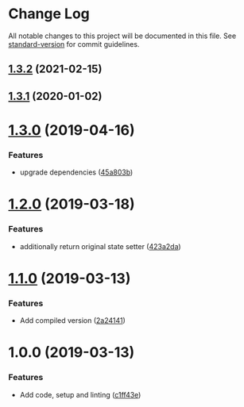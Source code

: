 # Change Log

All notable changes to this project will be documented in this file. See [standard-version](https://github.com/conventional-changelog/standard-version) for commit guidelines.

## [1.3.2](https://github.com/robcalcroft/react-use-input/compare/v1.3.0...v1.3.2) (2021-02-15)



## [1.3.1](https://github.com/robcalcroft/react-use-input/compare/v1.3.0...v1.3.1) (2020-01-02)



# [1.3.0](https://github.com/robcalcroft/react-use-input/compare/v1.2.0...v1.3.0) (2019-04-16)


### Features

* upgrade dependencies ([45a803b](https://github.com/robcalcroft/react-use-input/commit/45a803b))



# [1.2.0](https://github.com/robcalcroft/react-use-input/compare/v1.1.0...v1.2.0) (2019-03-18)


### Features

* additionally return original state setter ([423a2da](https://github.com/robcalcroft/react-use-input/commit/423a2da))



# [1.1.0](https://github.com/robcalcroft/react-use-input/compare/v1.0.0...v1.1.0) (2019-03-13)


### Features

* Add compiled version ([2a24141](https://github.com/robcalcroft/react-use-input/commit/2a24141))



# 1.0.0 (2019-03-13)


### Features

* Add code, setup and linting ([c1ff43e](https://github.com/robcalcroft/react-use-input/commit/c1ff43e))
